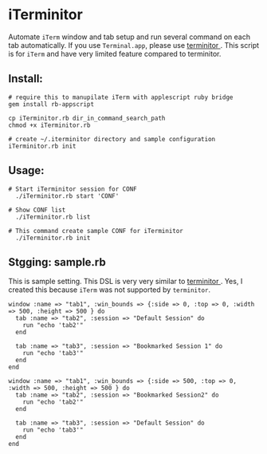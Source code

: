 iTerminitor
====================
Automate `iTerm` window and tab setup and run several command on each tab automatically.
If you use `Terminal.app`, please use [ terminitor ]( https://github.com/achiu/terminitor ).
This script is for `iTerm` and have very limited feature compared to terminitor.

## Install:

    # require this to manupilate iTerm with applescript ruby bridge
    gem install rb-appscript

    cp iTerminitor.rb dir_in_command_search_path
    chmod +x iTerminitor.rb

    # create ~/.iterminitor directory and sample configuration
    iTerminitor.rb init

## Usage:

    # Start iTerminitor session for CONF
      ./iTerminitor.rb start 'CONF'

    # Show CONF list
      ./iTerminitor.rb list

    # This command create sample CONF for iTerminitor
      ./iTerminitor.rb init

## Stgging: sample.rb

This is sample setting. This DSL is very very similar to [ terminitor ]( https://github.com/achiu/terminitor ). 
Yes, I created this because `iTerm` was not supported by `terminitor`.

    window :name => "tab1", :win_bounds => {:side => 0, :top => 0, :width => 500, :height => 500 } do
      tab :name => "tab2", :session => "Default Session" do
        run "echo 'tab2'"
      end

      tab :name => "tab3", :session => "Bookmarked Session 1" do
        run "echo 'tab3'"
      end
    end

    window :name => "tab1", :win_bounds => {:side => 500, :top => 0, :width => 500, :height => 500 } do
      tab :name => "tab2", :session => "Bookmarked Session2" do
        run "echo 'tab2'"
      end

      tab :name => "tab3", :session => "Default Session" do
        run "echo 'tab3'"
      end
    end
